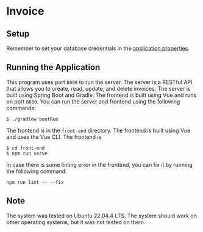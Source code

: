 # Invoice

## Setup

Remember to set your database credentials in the [application.properties](src/main/resources/application.properties).

## Running the Application

This program uses port `8090` to run the server. The server is a RESTful API that allows you to create, read, update,
and
delete invoices. The server is built using Spring Boot and Gradle. The frontend is built using Vue and runs on
port `8080`.
You can run the server and frontend using the following commands:

```shell
$ ./gradlew bootRun
````

The frontend is in the `front-end` directory. The frontend is built using Vue and uses the Vue CLI. The frontend is

```shell
$ cd front-end
$ npm run serve
```

In case there is some linting error in the frontend, you can fix it by running the following command:

```shell
npm run lint -- --fix
```

## Note

The system was tested on Ubuntu 22.04.4 LTS. The system should work on other operating systems, but it was not tested on
them.